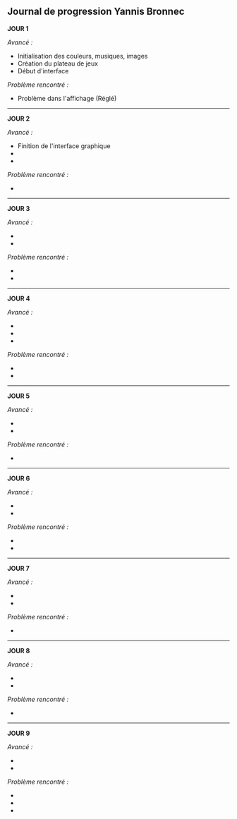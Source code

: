 ## Journal de progression Yannis Bronnec

**JOUR 1**

_Avancé :_

- Initialisation des couleurs, musiques, images
- Création du plateau de jeux
- Début d'interface

_Problème rencontré :_

- Problème dans l'affichage (Réglé)

_____________________________________________________________________________________________________________________________________________________________

**JOUR 2**

_Avancé :_

- Finition de l'interface graphique
- 
-

_Problème rencontré :_

- 
_____________________________________________________________________________________________________________________________________________________________

**JOUR 3**

_Avancé :_

- 
- 

_Problème rencontré :_

- 
- 

_____________________________________________________________________________________________________________________________________________________________

**JOUR 4**

_Avancé :_

- 
- 
- 

_Problème rencontré :_

- 
- 

_____________________________________________________________________________________________________________________________________________________________

**JOUR 5**

_Avancé :_

- 
- 

_Problème rencontré :_

- 
_____________________________________________________________________________________________________________________________________________________________

**JOUR 6**

_Avancé :_

- 
- 

_Problème rencontré :_

- 
- 

_____________________________________________________________________________________________________________________________________________________________

**JOUR 7**

_Avancé :_

-
-

_Problème rencontré :_

- 
_____________________________________________________________________________________________________________________________________________________________

**JOUR 8**

_Avancé :_

- 
- 

_Problème rencontré :_

- 

_____________________________________________________________________________________________________________________________________________________________

**JOUR 9**

_Avancé :_

- 
- 

_Problème rencontré :_

-
-
-

